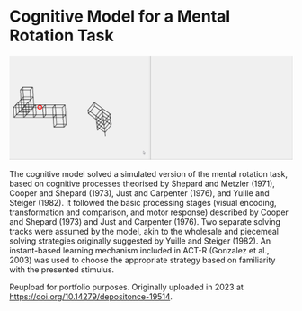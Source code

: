 # Cognitive Model for a Mental Rotation Task

![Demo of MR model in action](mr-demo2.gif)

The cognitive model solved a simulated version of the mental rotation task, based on cognitive processes theorised by Shepard and Metzler (1971), Cooper and Shepard (1973), Just and Carpenter (1976), and Yuille and Steiger (1982). It followed the basic processing stages (visual encoding, transformation and comparison, and motor response) described by Cooper and Shepard (1973) and Just and Carpenter (1976). Two separate solving tracks were assumed by the model, akin to the wholesale and piecemeal solving strategies originally suggested by Yuille and Steiger (1982). An instant-based learning mechanism included in ACT-R (Gonzalez et al., 2003) was used to choose the appropriate strategy based on familiarity with the presented stimulus.

Reupload for portfolio purposes. Originally uploaded in 2023 at <https://doi.org/10.14279/depositonce-19514>.
